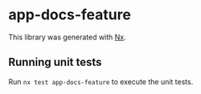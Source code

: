 # app-docs-feature

This library was generated with [Nx](https://nx.dev).

## Running unit tests

Run `nx test app-docs-feature` to execute the unit tests.
